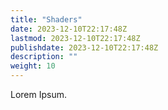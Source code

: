 ```yaml
---
title: "Shaders"
date: 2023-12-10T22:17:48Z
lastmod: 2023-12-10T22:17:48Z
publishdate: 2023-12-10T22:17:48Z
description: ""
weight: 10
---
```


Lorem Ipsum.

